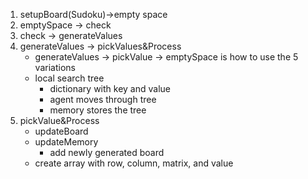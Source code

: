 1. setupBoard(Sudoku)->empty space
2. emptySpace -> check
3. check -> generateValues
4. generateValues -> pickValues&Process
    * generateValues -> pickValue -> emptySpace is how to use the 5 variations
    * local search tree 
        * dictionary with key and value
        * agent moves through tree
        * memory stores the tree
5. pickValue&Process
    * updateBoard
    * updateMemory
        * add newly generated board
    * create array with row, column, matrix, and value
